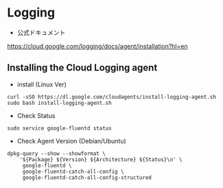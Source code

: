 # Logging

+ 公式ドキュメント

https://cloud.google.com/logging/docs/agent/installation?hl=en

## Installing the Cloud Logging agent 

+ install (Linux Ver)

```
curl -sSO https://dl.google.com/cloudagents/install-logging-agent.sh
sudo bash install-logging-agent.sh
```

+ Check Status

```
sudo service google-fluentd status
```

+ Check Agent Version (Debian/Ubuntu)

```
dpkg-query --show --showformat \
    '${Package} ${Version} ${Architecture} ${Status}\n' \
     google-fluentd \ 
     google-fluentd-catch-all-config \ 
     google-fluentd-catch-all-config-structured
```
